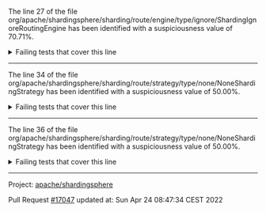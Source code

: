 The line 27 of the file org/apache/shardingsphere/sharding/route/engine/type/ignore/ShardingIgnoreRoutingEngine has been identified with a suspiciousness value of 70.71%.

<details>
     <summary>Failing tests that cover this line</summary>

- `org.apache.shardingsphere.sharding.route.engine.type.ignore.ShardingIgnoreRoutingEngineTest#assertRoute`
</details>

***

The line 34 of the file org/apache/shardingsphere/sharding/route/strategy/type/none/NoneShardingStrategy has been identified with a suspiciousness value of 50.00%.

<details>
     <summary>Failing tests that cover this line</summary>

- `org.apache.shardingsphere.sharding.route.strategy.type.none.NoneShardingStrategyTest#assertGetShardingAlgorithm`
</details>

***

The line 36 of the file org/apache/shardingsphere/sharding/route/strategy/type/none/NoneShardingStrategy has been identified with a suspiciousness value of 50.00%.

<details>
     <summary>Failing tests that cover this line</summary>

- `org.apache.shardingsphere.sharding.route.strategy.type.none.NoneShardingStrategyTest#assertGetShardingAlgorithm`
</details>

***

Project: [apache/shardingsphere](https://github.com/apache/shardingsphere)

Pull Request [#17047](https://github.com/apache/shardingsphere/pull/17047) updated at: Sun Apr 24 08:47:34 CEST 2022